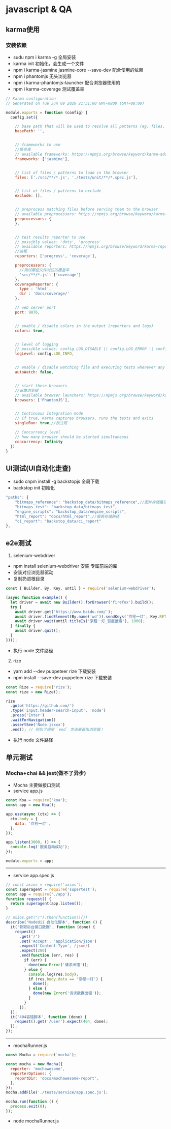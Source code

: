 # javascript & QA 

## karma使用
### 安装依赖
- sudu npm i karma -g 全局安装
- karma init 初始化，会生成一个文件
- npm i karma-jasmine jasmine-core --save-dev  配合使用的依赖
- npm i phantomjs   无头浏览器
- npm i  karma-phantomjs-launcher 配合浏览器使用的
- npm i karma-coverage 测试覆盖率

```javascript
// Karma configuration
// Generated on Tue Jun 09 2020 21:31:00 GMT+0800 (GMT+08:00)

module.exports = function (config) {
  config.set({

    // base path that will be used to resolve all patterns (eg. files, exclude)
    basePath: '',


    // frameworks to use
    //断言库
    // available frameworks: https://npmjs.org/browse/keyword/karma-adapter
    frameworks: ['jasmine'],


    // list of files / patterns to load in the browser
    files: ['./src/**/*.js', './tests/unit/**/*.spec.js'],


    // list of files / patterns to exclude
    exclude: [],


    // preprocess matching files before serving them to the browser
    // available preprocessors: https://npmjs.org/browse/keyword/karma-preprocessor
    preprocessors: {
    },


    // test results reporter to use
    // possible values: 'dots', 'progress'
    // available reporters: https://npmjs.org/browse/keyword/karma-reporter
    //进程
    reporters: ['progress', 'coverage'],

    preprocessors: {
      //测试哪些文件对应的覆盖率
      'src/**/*.js': ['coverage']
    },
    coverageReporter: {
      type : 'html',
      dir : 'docs/coverage/'
    },

    // web server port
    port: 9876,


    // enable / disable colors in the output (reporters and logs)
    colors: true,


    // level of logging
    // possible values: config.LOG_DISABLE || config.LOG_ERROR || config.LOG_WARN || config.LOG_INFO || config.LOG_DEBUG
    logLevel: config.LOG_INFO,


    // enable / disable watching file and executing tests whenever any file changes
    autoWatch: false,


    // start these browsers
    //设置浏览器
    // available browser launchers: https://npmjs.org/browse/keyword/karma-launcher
    browsers: ['PhantomJS'],


    // Continuous Integration mode
    // if true, Karma captures browsers, runs the tests and exits
    singleRun: true,//独立跑

    // Concurrency level
    // how many browser should be started simultaneous
    concurrency: Infinity
  })
}
```

## UI测试(UI自动化走查)
- sudo cnpm install -g backstopjs 全局下载
- backstop init  初始化

```javascript
"paths": {
    "bitmaps_reference": "backstop_data/bitmaps_reference",//图片存储路径
    "bitmaps_test": "backstop_data/bitmaps_test",
    "engine_scripts": "backstop_data/engine_scripts",
    "html_report": "docs/html_report",//报表存储路径
    "ci_report": "backstop_data/ci_report"
},
```

## e2e测试
1. selenium-webdriver
- npm install selenium-webdriver 安装  专属前端的库
- 安装对应浏览器驱动
- 复制扔进根目录
```javascript
const { Builder, By, Key, until } = require('selenium-webdriver');

(async function example() {
  let driver = await new Builder().forBrowser('firefox').build();
  try {
    await driver.get('https://www.baidu.com/');
    await driver.findElement(By.name('wd')).sendKeys('京程一灯', Key.RETURN);
    await driver.wait(until.titleIs('京程一灯_百度搜索'), 1000);
  } finally {
    await driver.quit();
  }
})();
```
- 执行 node 文件路径

2. rize
- yarn add --dev puppeteer rize  下载安装
- npm install --save-dev puppeteer rize 下载安装
```javascript
const Rize = require('rize');
const rize = new Rize();

rize
  .goto('https://github.com/')
  .type('input.header-search-input', 'node')
  .press('Enter')
  .waitForNavigation()
  .assertSee('Node.jsxxx')
  .end(); // 别忘了调用 `end` 方法来退出浏览器！
```
- 执行 node 文件路径

## 单元测试
### Mocha+chai    &&   jest(做不了异步)
- Mocha 主要做接口测试
- service app.js
```javascript
const Koa = require('koa');
const app = new Koa();

app.use(async (ctx) => {
  ctx.body = {
    data: '京程一灯',
  };
});

app.listen(3000, () => {
  console.log('服务启动成功');
});

module.exports = app;
```
---
- service app.spec.js
```javascript
// const axios = require('axios');
const superagent = require('supertest');
const app = require('./app');
function request() {
  return superagent(app.listen());
}

// axios.get("/").then(function(){})
describe('NodeUii 自动化脚本', function () {
  it('获取后台接口数据', function (done) {
    request()
      .get('/')
      .set('Accept', 'application/json')
      .expect('Content-Type', /json/)
      .expect(200)
      .end(function (err, res) {
        if (err) {
          done(new Error('请求出错'));
        } else {
          console.log(res.body);
          if (res.body.data == '京程一灯') {
            done();
          } else {
            done(new Error('请求数据出错'));
          }
        }
      });
  });
  it('404容错脚本', function (done) {
    request().get('/user').expect(404, done);
  });
});

```
---
- mochaRunner.js
```javascript
const Mocha = require('mocha');

const mocha = new Mocha({
  reporter: 'mochawesome',
  reporterOptions: {
    reportDir: 'docs/mochawesome-report',
  },
});
mocha.addFile('./tests/service/app.spec.js');

mocha.run(function () {
  process.exit(0);
});

```
- node mochaRunner.js
